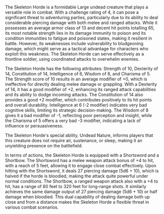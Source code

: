 The Skeleton Horde is a formidable Large undead creature that plays a versatile role in combat. With a challenge rating of 4, it can pose a significant threat to adventuring parties, particularly due to its ability to deal considerable piercing damage with both melee and ranged attacks. While it possesses an average armor class of 13 and decent hit points totalling 65, its most notable strength lies in its damage immunity to poison and its condition immunities to fatigue and poisoned states, making it resilient in battle. However, its weaknesses include vulnerability to bludgeoning damage, which might serve as a tactical advantage for characters who exploit this weakness. The Skeleton Horde can serve effectively as a frontline soldier, using coordinated attacks to overwhelm enemies.

The Skeleton Horde has the following attributes: Strength of 10, Dexterity of 14, Constitution of 14, Intelligence of 6, Wisdom of 8, and Charisma of 5. The Strength score of 10 results in an average modifier of +0, which is ineffective for directly dealing melee damage or grappling. With a Dexterity of 14, it has a good modifier of +2, enhancing its ranged attack capabilities and its ability to dodge incoming attacks. The Constitution of 14 also provides a good +2 modifier, which contributes positively to its hit points and overall durability. Intelligence at 6 (-2 modifier) indicates very bad cognitive skills, limiting its strategic decision-making. The Wisdom of 8 gives it a bad modifier of -1, reflecting poor perception and insight, while the Charisma of 5 offers a very bad -3 modifier, indicating a lack of influence or persuasiveness.

The Skeleton Horde's special ability, Undead Nature, informs players that this creature does not require air, sustenance, or sleep, making it an unyielding presence on the battlefield.

In terms of actions, the Skeleton Horde is equipped with a Shortsword and a Shortbow. The Shortsword has a melee weapon attack bonus of +4 to hit, with a reach of 5 feet, allowing it to engage close combat effectively. Upon hitting with the Shortsword, it deals 27 piercing damage (5d6 + 10), which is halved if the horde is bloodied, making the attack quite powerful under normal conditions. The Shortbow, a ranged weapon attack also with a +4 to hit, has a range of 80 feet to 320 feet for long-range shots. It similarly achieves the same damage output of 27 piercing damage (5d6 + 10) or half damage when bloodied. This dual capability of dealing damage both up close and from a distance makes the Skeleton Horde a flexible threat in various combat scenarios.